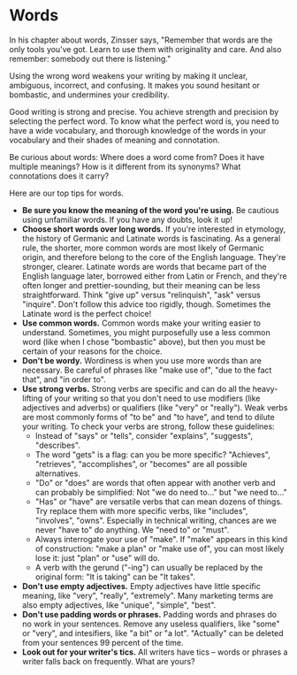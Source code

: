 # Words  

In his chapter about words, Zinsser says, "Remember that words are the only tools you’ve got. Learn to use them with originality and care. And also remember: somebody out there is listening."

Using the wrong word weakens your writing by making it unclear, ambiguous, incorrect, and confusing. It makes you sound hesitant or bombastic, and undermines your credibility.

Good writing is strong and precise. You achieve strength and precision by selecting the perfect word. To know what the perfect word is, you need to have a wide vocabulary, and thorough knowledge of the words in your vocabulary and their shades of meaning and connotation.

Be curious about words: Where does a word come from? Does it have multiple meanings? How is it different from its synonyms? What connotations does it carry?

Here are our top tips for words.

* **Be sure you know the meaning of the word you're using.** Be cautious using unfamiliar words. If you have any doubts, look it up!
* **Choose short words over long words.** If you're interested in etymology, the history of Germanic and Latinate words is fascinating. As a general rule, the shorter, more common words are most likely of Germanic origin, and therefore belong to the core of the English language. They're stronger, clearer. Latinate words are words that became part of the English language later, borrowed either from Latin or French, and they're often longer and prettier-sounding, but their meaning can be less straightforward. Think "give up" versus "relinquish", "ask" versus "inquire". Don't follow this advice too rigidly, though. Sometimes the Latinate word is the perfect choice!
* **Use common words.** Common words make your writing easier to understand. Sometimes, you might purposefully use a less common word (like when I chose "bombastic" above), but then you must be certain of your reasons for the choice.
* **Don't be wordy.** Wordiness is when you use more words than are necessary. Be careful of phrases like "make use of", "due to the fact that", and "in order to".
* **Use strong verbs.** Strong verbs are specific and can do all the heavy-lifting of your writing so that you don't need to use modifiers (like adjectives and adverbs) or qualifiers (like "very" or "really"). Weak verbs are most commonly forms of "to be" and "to have", and tend to dilute your writing. To check your verbs are strong, follow these guidelines:
  * Instead of "says" or "tells", consider "explains", "suggests", "describes".
  * The word "gets" is a flag: can you be more specific? "Achieves", "retrieves", "accomplishes", or "becomes" are all possible alternatives.
  * "Do" or "does" are words that often appear with another verb and can probably be simplified: Not "we do need to..." but "we need to..."
  * "Has" or "have" are versatile verbs that can mean dozens of things. Try replace them with more specific verbs, like "includes", "involves", "owns". Especially in technical writing, chances are we never "have to" do anything. We "need to" or "must".
  * Always interrogate your use of "make". If "make" appears in this kind of construction: "make a plan" or "make use of", you can most likely lose it: just "plan" or "use" will do.
  * A verb with the gerund ("-ing") can usually be replaced by the original form: "It is taking" can be "It takes".
* **Don't use empty adjectives.** Empty adjectives have little specific meaning, like "very", "really", "extremely". Many marketing terms are also empty adjectives, like "unique", "simple", "best".
* **Don't use padding words or phrases.** Padding words and phrases do no work in your sentences. Remove any useless qualifiers, like "some" or "very", and intesifiers, like "a bit" or "a lot". "Actually" can be deleted from your sentences 99 percent of the time.
* **Look out for your writer's tics.** All writers have tics – words or phrases a writer falls back on frequently. What are yours?

